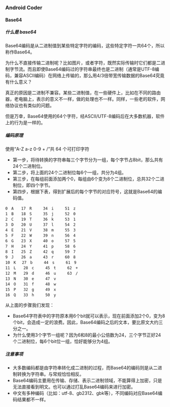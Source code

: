 ### Android Coder

#### Base64

##### 什么是 base64

Base64编码是从二进制值到某些特定字符的编码，这些特定字符一共64个，所以称作Base64。

为什么不直接传输二进制呢？比如图片，或者字符，既然实际传输时它们都是二进制字节流。而且即使Base64编码过的字符串最终也是二进制（通常是UTF-8编码，兼容ASCII编码）在网络上传输的，那么用4/3倍带宽传输数据的Base64究竟有什么意义？

真正的原因是二进制不兼容。某些二进制值，在一些硬件上，比如在不同的路由器，老电脑上，表示的意义不一样，做的处理也不一样。同样，一些老的软件，网络协议也有类似的问题。

但是万幸，Base64使用的64个字符，经ASCII/UTF-8编码后在大多数机器，软件上的行为是一样的。

##### 编码原理

使用“A-Z a-z 0-9 + /”共 64 个可打印字符

- 第一步，将待转换的字符串每三个字节分为一组，每个字节占8bit，那么共有24个二进制位。
- 第二步，将上面的24个二进制位每6个一组，共分为4组。
- 第三步，在每组前面添加两个0，每组由6个变为8个二进制位，总共32个二进制位，即四个字节。
- 第四步，根据下表，得到扩展后的每个字节的对应符号，这就是Base64的编码值。

```
0　A　　17　R　　　34　i　　　51　z
1　B　　18　S　　　35　j　　　52　0
2　C　　19　T　　　36　k　　　53　1
3　D　　20　U　　　37　l　　　54　2
4　E　　21　V　　　38　m　　　55　3
5　F　　22　W　　　39　n　　　56　4
6　G　　23　X　　　40　o　　　57　5
7　H　　24　Y　　　41　p　　　58　6
8　I　　25　Z　　　42　q　　　59　7
9　J　　26　a　　　43　r　　　60　8
10　K　 27　b　　　44　s　　　61　9
11　L　　28　c　　　45　t　　　62　+
12　M　　29　d　　　46　u　　　63　/
13　N　　30　e　　　47　v
14　O　　31　f　　　48　w　　　
15　P　　32　g　　　49　x
16　Q　　33　h　　　50　y
```

从上面的步骤我们发现：

- Base64字符表中的字符原本用6个bit就可以表示，现在前面添加2个0，变为8个bit，会造成一定的浪费。因此，Base64编码之后的文本，要比原文大约三分之一。
- 为什么使用3个字节一组呢？因为6和8的最小公倍数为24，三个字节正好24个二进制位，每6个bit位一组，恰好能够分为4组。

##### 注意事项

- 大多数编码都是由字符串转化成二进制的过程，而Base64的编码则是从二进制转换为字符串。与常规恰恰相反。
- Base64编码主要用在传输、存储、表示二进制领域，不能算得上加密，只是无法直接看到明文。也可以通过打乱Base64编码来进行加密。
- 中文有多种编码（比如：utf-8、gb2312、gbk等），不同编码对应Base64编码结果都不一样。